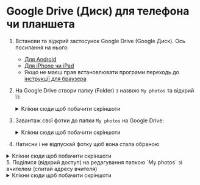 # Google Drive (Диск) для телефона чи планшета

1. Встанови та відкрий застосунок Google Drive (Google Диск). Ось посилання на нього:
   - [Для Android](https://play.google.com/store/apps/details?id=com.google.android.apps.docs&pcampaignid=web_share)
   - [Для iPhone чи iPad](https://apps.apple.com/us/app/google-drive/id507874739)
   - Якщо не маєш прав встановлювати програми переходь до [інструкції для браузера](./web.md)
2. На Google Drive створи папку (Folder) з назвою `My photos` та відкрий її:
   <details>
     <summary>Клікни сюди щоб побачити скріншоти</summary>

     <img src="./Google-Drive-Android/Create%20new.png" alt="Create new">
     <img src="./Google-Drive-Android/create%20folder.png" alt="Create folder">
     <img src="./Google-Drive-Android/Enter%20new%20folder%20name.png" alt="Enter Folter name">
     <img src="./Google-Drive-Android/Open%20folder.png" alt="Open folder">
   </details>

3. Завантаж свої фотки до папки `My photos` на Google Drive:
   <details>
      <summary>Клікни сюди щоб побачити скріншоти</summary>
      
      <img src="./Google-Drive-Android/Inside%20folder%20new.png" alt="Open new inside folder">
      <img src="./Google-Drive-Android/new%20upload.png" alt="Press Upload">
    </details>

4. Натисни і не відпускай фотку щоб вона стала обраною
<details>
  <summary>Клікни сюди щоб побачити скріншоти</summary>
  
  <img src="./Google-Drive-Android/select%20recent.png" alt="Press a photo">
  <img src="./Google-Drive-Android/multiple%20files%20selected.png" alt="Select multiple photos">
</details>
5. Поділися (відкрий доступ) на редагування папкою `My photos` зі вчителем (спитай адресу вчителя)
   <details>
     <summary>Клікни сюди щоб побачити скріншоти</summary>

     <img src="./Google-Drive-Android/folder%20context%20menu.png" alt="">
     <img src="./Google-Drive-Android/Folder%20share.png" alt="">
     <img src="./Google-Drive-Android/Enter%20email%20to%20share.png" alt="">
     <img src="./Google-Drive-Android/Select%20person%20from%20autocomplete.png" alt="">
     <img src="./Google-Drive-Android/Send%20editor%20invitation.png" alt="">
     <img src="./Google-Drive-Android/folder%20shared%20successfully.png" alt="">
   </details>
